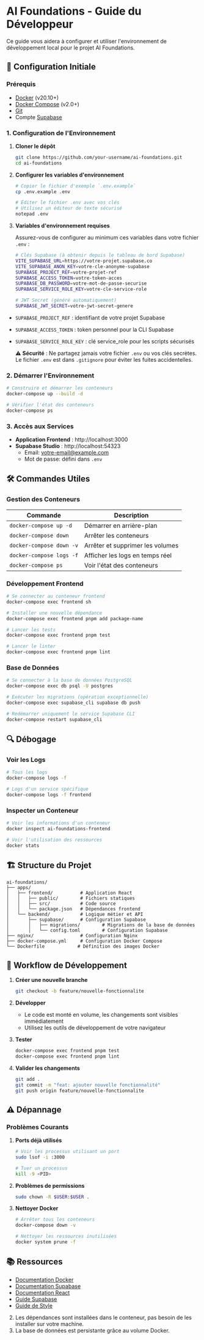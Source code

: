 # AI Foundations - Guide du Développeur

Ce guide vous aidera à configurer et utiliser l'environnement de développement local pour le projet AI Foundations.

## 🚀 Configuration Initiale

### Prérequis

- [Docker](https://www.docker.com/get-started) (v20.10+)
- [Docker Compose](https://docs.docker.com/compose/install/) (v2.0+)
- [Git](https://git-scm.com/)
- Compte [Supabase](https://supabase.com/)

### 1. Configuration de l'Environnement

1. **Cloner le dépôt**
   ```bash
   git clone https://github.com/your-username/ai-foundations.git
   cd ai-foundations
   ```

2. **Configurer les variables d'environnement**
   ```bash
   # Copier le fichier d'exemple `.env.example`
   cp .env.example .env
   
   # Éditer le fichier .env avec vos clés
   # Utilisez un éditeur de texte sécurisé
   notepad .env
   ```

3. **Variables d'environnement requises**
   
   Assurez-vous de configurer au minimum ces variables dans votre fichier `.env` :
   
   ```bash
   # Clés Supabase (à obtenir depuis le tableau de bord Supabase)
   VITE_SUPABASE_URL=https://votre-projet.supabase.co
   VITE_SUPABASE_ANON_KEY=votre-cle-anonyme-supabase
   SUPABASE_PROJECT_REF=votre-projet-ref
   SUPABASE_ACCESS_TOKEN=votre-token-acces
   SUPABASE_DB_PASSWORD=votre-mot-de-passe-securise
   SUPABASE_SERVICE_ROLE_KEY=votre-cle-service-role
   
   # JWT Secret (généré automatiquement)
   SUPABASE_JWT_SECRET=votre-jwt-secret-genere
   
   ```
- `SUPABASE_PROJECT_REF` : identifiant de votre projet Supabase
- `SUPABASE_ACCESS_TOKEN` : token personnel pour la CLI Supabase
- `SUPABASE_SERVICE_ROLE_KEY` : clé service_role pour les scripts sécurisés
   
   ⚠️ **Sécurité** : Ne partagez jamais votre fichier `.env` ou vos clés secrètes. Le fichier `.env` est dans `.gitignore` pour éviter les fuites accidentelles.

### 2. Démarrer l'Environnement

```bash
# Construire et démarrer les conteneurs
docker-compose up --build -d

# Vérifier l'état des conteneurs
docker-compose ps
```

### 3. Accès aux Services

- **Application Frontend** : http://localhost:3000
- **Supabase Studio** : http://localhost:54323
  - Email: votre-email@example.com
  - Mot de passe: défini dans `.env`

## 🛠 Commandes Utiles

### Gestion des Conteneurs

| Commande | Description |
|----------|-------------|
| `docker-compose up -d` | Démarrer en arrière-plan |
| `docker-compose down` | Arrêter les conteneurs |
| `docker-compose down -v` | Arrêter et supprimer les volumes |
| `docker-compose logs -f` | Afficher les logs en temps réel |
| `docker-compose ps` | Voir l'état des conteneurs |

### Développement Frontend

```bash
# Se connecter au conteneur frontend
docker-compose exec frontend sh

# Installer une nouvelle dépendance
docker-compose exec frontend pnpm add package-name

# Lancer les tests
docker-compose exec frontend pnpm test

# Lancer le linter
docker-compose exec frontend pnpm lint
```

### Base de Données

```bash
# Se connecter à la base de données PostgreSQL
docker-compose exec db psql -U postgres

# Exécuter les migrations (opération exceptionnelle)
docker-compose exec supabase_cli supabase db push

# Redémarrer uniquement le service Supabase CLI
docker-compose restart supabase_cli
```

## 🔍 Débogage

### Voir les Logs

```bash
# Tous les logs
docker-compose logs -f

# Logs d'un service spécifique
docker-compose logs -f frontend
```

### Inspecter un Conteneur

```bash
# Voir les informations d'un conteneur
docker inspect ai-foundations-frontend

# Voir l'utilisation des ressources
docker stats
```

## 🏗 Structure du Projet

```
ai-foundations/
├── apps/
│   ├── frontend/          # Application React
│   │   ├── public/        # Fichiers statiques
│   │   ├── src/           # Code source
│   │   └── package.json   # Dépendances frontend
│   └── backend/           # Logique métier et API
│       ├── supabase/      # Configuration Supabase
│       │   ├── migrations/        # Migrations de la base de données
│       │   └── config.toml        # Configuration Supabase
├── nginx/                 # Configuration Nginx
├── docker-compose.yml     # Configuration Docker Compose
└── Dockerfile            # Définition des images Docker
```

## 🔄 Workflow de Développement

1. **Créer une nouvelle branche**
   ```bash
   git checkout -b feature/nouvelle-fonctionnalite
   ```

2. **Développer**
   - Le code est monté en volume, les changements sont visibles immédiatement
   - Utilisez les outils de développement de votre navigateur

3. **Tester**
   ```bash
   docker-compose exec frontend pnpm test
   docker-compose exec frontend pnpm lint
   ```

4. **Valider les changements**
   ```bash
   git add .
   git commit -m "feat: ajouter nouvelle fonctionnalité"
   git push origin feature/nouvelle-fonctionnalite
   ```

## ⚠️ Dépannage

### Problèmes Courants

1. **Ports déjà utilisés**
   ```bash
   # Voir les processus utilisant un port
   sudo lsof -i :3000
   
   # Tuer un processus
   kill -9 <PID>
   ```

2. **Problèmes de permissions**
   ```bash
   sudo chown -R $USER:$USER .
   ```

3. **Nettoyer Docker**
   ```bash
   # Arrêter tous les conteneurs
   docker-compose down -v
   
   # Nettoyer les ressources inutilisées
   docker system prune -f
   ```

## 📚 Ressources

- [Documentation Docker](https://docs.docker.com/)
- [Documentation Supabase](https://supabase.com/docs)
- [Documentation React](https://reactjs.org/docs/getting-started.html)
- [Guide Supabase](README-SUPABASE.md)
- [Guide de Style](docs/STYLE_GUIDE.md)
2. Les dépendances sont installées dans le conteneur, pas besoin de les installer sur votre machine.
3. La base de données est persistante grâce au volume Docker.
